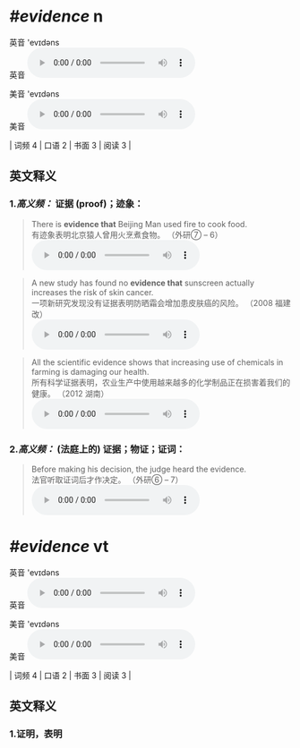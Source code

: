 # ***\#evidence*** n
英音 'evɪdəns  
英音
<audio src="./media/evidence-B.aac" controls="controls"></audio>

美音 'evɪdəns  
美音
<audio src="./media/evidence.aac" controls="controls"></audio>



| 词频 4 | 口语 2 | 书面 3 | 阅读 3 |  

英文释义
---
### 1.*高义频：* **证据 (proof)；迹象：**  

 > There is **evidence that** Beijing Man used fire to cook food.   
 > 有迹象表明北京猿人曾用火烹煮食物。  （外研⑦ – 6）  
<audio src="./media/evidence-1.aac" controls="controls"></audio>

 > A new study has found no **evidence that** sunscreen actually increases the risk of skin cancer.   
 > 一项新研究发现没有证据表明防晒霜会增加患皮肤癌的风险。  （2008 福建改）  
<audio src="./media/evidence-2.aac" controls="controls"></audio>

 > All the scientific evidence shows that increasing use of chemicals in farming is damaging our health.  
 > 所有科学证据表明，农业生产中使用越来越多的化学制品正在损害着我们的健康。  （2012 湖南）  
<audio src="./media/All the scientific 317补录_AAC.aac" controls="controls"></audio>

### 2.*高义频：* **(法庭上的) 证据；物证；证词：**  

 > Before making his decision, the judge heard the evidence.   
 > 法官听取证词后才作决定。  （外研⑥ – 7）  
<audio src="./media/evidence-3.aac" controls="controls"></audio>


# ***\#evidence*** vt
英音 'evɪdəns  
英音
<audio src="./media/evidence-B.aac" controls="controls"></audio>

美音 'evɪdəns  
美音
<audio src="./media/evidence.aac" controls="controls"></audio>



| 词频 4 | 口语 2 | 书面 3 | 阅读 3 |  

英文释义
---
### 1.**证明，表明**  


